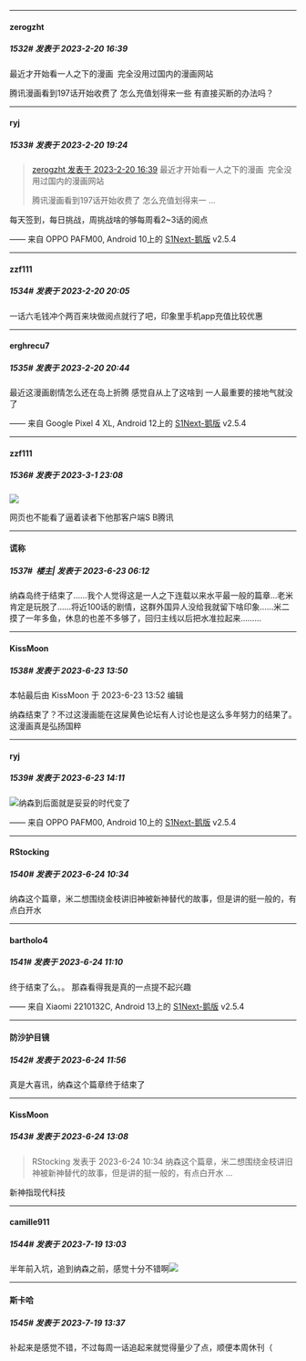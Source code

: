 
*****

####  zerogzht  
##### 1532#       发表于 2023-2-20 16:39

最近才开始看一人之下的漫画  完全没用过国内的漫画网站 

腾讯漫画看到197话开始收费了 怎么充值划得来一些 有直接买断的办法吗？


*****

####  ryj  
##### 1533#       发表于 2023-2-20 19:24

<blockquote><a href="httphttps://bbs.saraba1st.com/2b/forum.php?mod=redirect&amp;goto=findpost&amp;pid=59823121&amp;ptid=1539923" target="_blank">zerogzht 发表于 2023-2-20 16:39</a>
最近才开始看一人之下的漫画  完全没用过国内的漫画网站 

腾讯漫画看到197话开始收费了 怎么充值划得来一 ...</blockquote>
每天签到，每日挑战，周挑战啥的够每周看2~3话的阅点

—— 来自 OPPO PAFM00, Android 10上的 [S1Next-鹅版](https://github.com/ykrank/S1-Next/releases) v2.5.4


*****

####  zzf111  
##### 1534#       发表于 2023-2-20 20:05

一话六毛钱冲个两百来块做阅点就行了吧，印象里手机app充值比较优惠


*****

####  erghrecu7  
##### 1535#       发表于 2023-2-20 20:44

最近这漫画剧情怎么还在岛上折腾
感觉自从上了这啥到
一人最重要的接地气就没了

—— 来自 Google Pixel 4 XL, Android 12上的 [S1Next-鹅版](https://github.com/ykrank/S1-Next/releases) v2.5.4

*****

####  zzf111  
##### 1536#       发表于 2023-3-1 23:08

<img src="https://p.sda1.dev/10/69f7ee1d1800b5b2dbcb5787ad919d82/126156.png" referrerpolicy="no-referrer">

网页也不能看了逼着读者下他那客户端S B腾讯

*****

####  谎称  
##### 1537#         楼主| 发表于 2023-6-23 06:12

纳森岛终于结束了……我个人觉得这是一人之下连载以来水平最一般的篇章…老米肯定是玩脱了……将近100话的剧情，这群外国异人没给我就留下啥印象……米二摸了一年多鱼，休息的也差不多够了，回归主线以后把水准拉起来………


*****

####  KissMoon  
##### 1538#       发表于 2023-6-23 13:50

 本帖最后由 KissMoon 于 2023-6-23 13:52 编辑 

纳森结束了？不过这漫画能在这屎黄色论坛有人讨论也是这么多年努力的结果了。这漫画真是弘扬国粹


*****

####  ryj  
##### 1539#       发表于 2023-6-23 14:11

<img src="https://static.saraba1st.com/image/smiley/face2017/027.png" referrerpolicy="no-referrer">纳森到后面就是妥妥的时代变了

—— 来自 OPPO PAFM00, Android 10上的 [S1Next-鹅版](https://github.com/ykrank/S1-Next/releases) v2.5.4


*****

####  RStocking  
##### 1540#       发表于 2023-6-24 10:34

纳森这个篇章，米二想围绕金枝讲旧神被新神替代的故事，但是讲的挺一般的，有点白开水


*****

####  bartholo4  
##### 1541#       发表于 2023-6-24 11:10

终于结束了么。。
那森看得我是真的一点提不起兴趣

—— 来自 Xiaomi 2210132C, Android 13上的 [S1Next-鹅版](https://github.com/ykrank/S1-Next/releases) v2.5.4


*****

####  防沙护目镜  
##### 1542#       发表于 2023-6-24 11:56

真是大喜讯，纳森这个篇章终于结束了


*****

####  KissMoon  
##### 1543#       发表于 2023-6-24 13:08

<blockquote>RStocking 发表于 2023-6-24 10:34
纳森这个篇章，米二想围绕金枝讲旧神被新神替代的故事，但是讲的挺一般的，有点白开水 ...</blockquote>
新神指现代科技

*****

####  camille911  
##### 1544#       发表于 2023-7-19 13:03

半年前入坑，追到纳森之前，感觉十分不错啊<img src="https://static.saraba1st.com/image/smiley/face2017/056.gif" referrerpolicy="no-referrer">


*****

####  斯卡哈  
##### 1545#       发表于 2023-7-19 13:37

补起来是感觉不错，不过每周一话追起来就觉得量少了点，顺便本周休刊（


